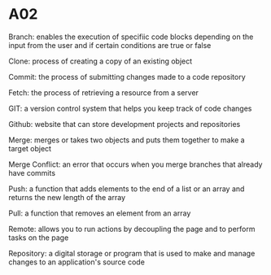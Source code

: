 # A02
Branch: enables the execution of specifiic code blocks depending on the input from the user and if certain conditions are true or false

Clone: process of creating a copy of an existing object

Commit: the process of submitting changes made to a code repository

Fetch: the process of retrieving a resource from a server

GIT: a version control system that helps you keep track of code changes

Github: website that can store development projects and repositories

Merge: merges or takes two objects and puts them together to make a target object

Merge Conflict: an error that occurs when you merge branches that already have commits

Push: a function that adds elements to the end of a list or an array and returns the new length of the array

Pull: a function that removes an element from an array 

Remote: allows you to run actions by decoupling the page and to perform tasks on the page 

Repository: a digital storage or program that is used to make and manage changes to an application's source code
